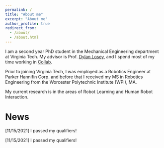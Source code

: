 ```yaml
---
permalink: /
title: "About me"
excerpt: "About me"
author_profile: true
redirect_from: 
  - /about/
  - /about.html
---
```

I am a second year PhD student in the Mechanical Engineering department at Virginia Tech. My advisor is Prof. [Dylan Losey](https://dylanlosey.com/), and I spend most of my time working in [Collab](https://collab.me.vt.edu/).

Prior to joining Virginia Tech, I was employed as a Robotics Engineer at Parker Hannifin Corp. and before that I received my MS in Robotics Engineering from the Worcester Polytechnic Institute (WPI), MA.

My current research is in the areas of Robot Learning and Human Robot Interaction.

# News

[11/15/2021] I passed my qualifiers! 

[11/15/2021] I passed my qualifiers! 